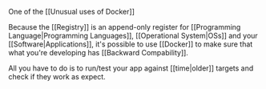 One of the [[Unusual uses of Docker]]

Because the [[Registry]] is an append-only register for [[Programming Language|Programming Languages]], [[Operational System|OSs]] and your [[Software|Applications]], it's possible to use [[Docker]] to make sure that what you're developing has [[Backward Compability]].

All you have to do is to run/test your app against [[time|older]] targets and check if they work as expect.